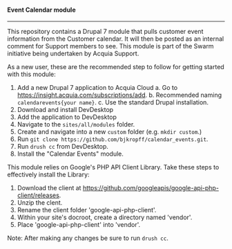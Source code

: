 #### Event Calendar module

---
This repository contains a Drupal 7 module that pulls customer event information from the Customer calendar. It will then be posted as an internal comment for Support members to see.  This module is part of the Swarm initiative being undertaken by Acquia Support.

As a new user, these are the recommended step to follow for getting started with this module:

1. Add a new Drupal 7 application to Acquia Cloud
  a. Go to https://insight.acquia.com/subscriptions/add.
  b. Recommended naming `calendarevents{your name}`.
  c. Use the standard Drupal installation.
2. Download and install DevDesktop
3. Add the application to DevDesktop
4. Navigate to the `sites/all/modules` folder.
5. Create and navigate into a new `custom` folder (e.g. `mkdir custom`.)
6. Run `git clone https://github.com/bjkropff/calendar_events.git`.
7. Run `drush cc` from DevDesktop.
8. Install the "Calendar Events" module.

This module relies on Google's PHP API Client Library.  Take these steps to effectively install the Library:

1. Download the client at https://github.com/googleapis/google-api-php-client/releases.
2. Unzip the clent.
3. Rename the client folder 'google-api-php-client'.
4. Within your site's docroot, create a directory named 'vendor'.
5. Place 'google-api-php-client' into 'vendor'.

Note: After making any changes be sure to run `drush cc`.
